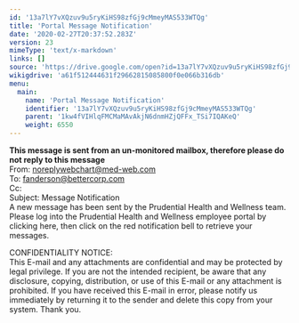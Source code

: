 ```yaml
---
id: '13a7lY7vXQzuv9u5ryKiHS98zfGj9cMmeyMAS533WTQg'
title: 'Portal Message Notification'
date: '2020-02-27T20:37:52.283Z'
version: 23
mimeType: 'text/x-markdown'
links: []
source: 'https://drive.google.com/open?id=13a7lY7vXQzuv9u5ryKiHS98zfGj9cMmeyMAS533WTQg'
wikigdrive: 'a61f512444631f29662815085800f0e066b316db'
menu:
  main:
    name: 'Portal Message Notification'
    identifier: '13a7lY7vXQzuv9u5ryKiHS98zfGj9cMmeyMAS533WTQg'
    parent: '1kw4fVIHlqFMCMaMAvAkjN6dnmHZjQFFx_TSi7IQAKeQ'
    weight: 6550
---
```

****This message is sent from an un-monitored mailbox, therefore please do not reply to this message****  
From: noreplywebchart@med-web.com  
To: fanderson@bettercorp.com  
Cc:  
Subject: Message Notification  
A new message has been sent by the Prudential Health and Wellness team. Please log into the Prudential Health and Wellness employee portal by clicking <WCPATLINK F="nmc" URL="autopatid=1" USE_BASEURL="1">here</WCPATLINK>, then click on the red notification bell to retrieve your messages.

CONFIDENTIALITY NOTICE:  
This E-mail and any attachments are confidential and may be protected by legal privilege. If you are not the intended recipient, be aware that any disclosure, copying, distribution, or use of this E-mail or any attachment is prohibited. If you have received this E-mail in error, please notify us immediately by returning it to the sender and delete this copy from your system. Thank you.

